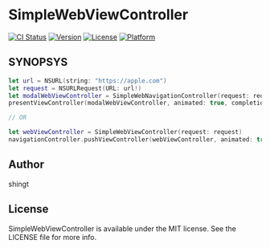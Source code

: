 # SimpleWebViewController

[![CI Status](http://img.shields.io/travis/shingt/SimpleWebViewController.svg?style=flat)](https://travis-ci.org/shingt/SimpleWebViewController)
[![Version](https://img.shields.io/cocoapods/v/SimpleWebViewController.svg?style=flat)](http://cocoapods.org/pods/SimpleWebViewController)
[![License](https://img.shields.io/cocoapods/l/SimpleWebViewController.svg?style=flat)](http://cocoapods.org/pods/SimpleWebViewController)
[![Platform](https://img.shields.io/cocoapods/p/SimpleWebViewController.svg?style=flat)](http://cocoapods.org/pods/SimpleWebViewController)

## SYNOPSYS

```swift
let url = NSURL(string: "https://apple.com")
let request = NSURLRequest(URL: url!)
let modalWebViewController = SimpleWebNavigationController(request: request)
presentViewController(modalWebViewController, animated: true, completion: nil)

// OR

let webViewController = SimpleWebViewController(request: request)
navigationController.pushViewController(webViewController, animated: true)
```

## Author

shingt

## License

SimpleWebViewController is available under the MIT license. See the LICENSE file for more info.
